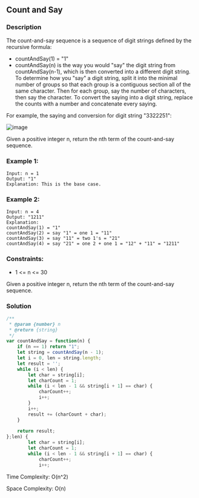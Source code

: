 ## Count and Say
### Description
The count-and-say sequence is a sequence of digit strings defined by the recursive formula:

- countAndSay(1) = "1"
- countAndSay(n) is the way you would "say" the digit string from countAndSay(n-1), which is then converted into a different digit string.
To determine how you "say" a digit string, split it into the minimal number of groups so that each group is a contiguous section all of the same character. Then for each group, say the number of characters, then say the character. To convert the saying into a digit string, replace the counts with a number and concatenate every saying.

For example, the saying and conversion for digit string "3322251":

![image](https://assets.leetcode.com/uploads/2020/10/23/countandsay.jpg)

Given a positive integer n, return the nth term of the count-and-say sequence.

 

### Example 1:
```
Input: n = 1
Output: "1"
Explanation: This is the base case.
```
### Example 2:
```
Input: n = 4
Output: "1211"
Explanation:
countAndSay(1) = "1"
countAndSay(2) = say "1" = one 1 = "11"
countAndSay(3) = say "11" = two 1's = "21"
countAndSay(4) = say "21" = one 2 + one 1 = "12" + "11" = "1211"
 ```

### Constraints:

- 1 <= n <= 30


Given a positive integer n, return the nth term of the count-and-say sequence.



### Solution
```javascript
/**
 * @param {number} n
 * @return {string}
 */
var countAndSay = function(n) {
    if (n == 1) return "1";
    let string = countAndSay(n - 1);
    let i = 0, len = string.length;
    let result = '';
    while (i < len) {
        let char = string[i];
        let charCount = 1;
        while (i < len - 1 && string[i + 1] == char) {
            charCount++;
            i++;
        }
        i++;
        result += (charCount + char);
    }
    
    return result;
};len) {
        let char = string[i];
        let charCount = 1;
        while (i < len - 1 && string[i + 1] == char) {
            charCount++;
            i++;
```

Time Complexity: O(n^2)

Space Complexity: O(n)



